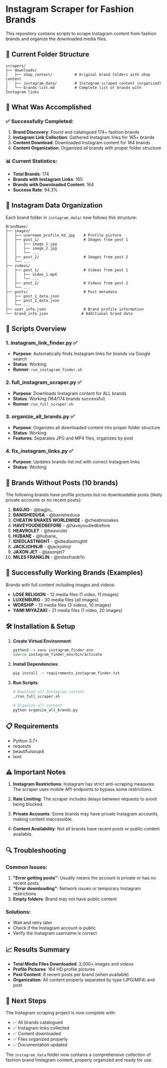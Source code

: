 # Instagram Scraper for Fashion Brands

This repository contains scripts to scrape Instagram content from fashion brands and organize the downloaded media files.

## 📁 Current Folder Structure

```
scrapers/
├── downloads/
│   ├── shop_content/          # Original brand folders with shop content
│   ├── instagram_data/        # Instagram scraped content (organized)
│   └── brands-list.md         # Complete list of brands with Instagram links
```

## 🎯 What Was Accomplished

### ✅ Successfully Completed:
1. **Brand Discovery**: Found and catalogued 174+ fashion brands
2. **Instagram Link Collection**: Gathered Instagram links for 165+ brands
3. **Content Download**: Downloaded Instagram content for 164 brands
4. **Content Organization**: Organized all brands with proper folder structure

### 📊 Current Statistics:
- **Total Brands**: 174
- **Brands with Instagram Links**: 165
- **Brands with Downloaded Content**: 164
- **Success Rate**: 94.3%

## 📂 Instagram Data Organization

Each brand folder in `instagram_data/` now follows this structure:
```
BrandName/
├── images/
│   ├── username_profile_hd.jpg    # Profile picture
│   ├── post_1/                    # Images from post 1
│   │   ├── image_1.jpg
│   │   ├── image_2.jpg
│   │   └── ...
│   ├── post_2/                    # Images from post 2
│   └── ...
├── videos/
│   ├── post_1/                    # Videos from post 1
│   │   ├── video_1.mp4
│   │   └── ...
│   ├── post_2/                    # Videos from post 2
│   └── ...
├── posts/                         # Post metadata
│   ├── post_1_data.json
│   ├── post_2_data.json
│   └── ...
├── user_info.json                 # Brand profile information
└── brand_info.json               # Additional brand data
```

## 🔧 Scripts Overview

### 1. **instagram_link_finder.py** ✅
- **Purpose**: Automatically finds Instagram links for brands via Google search
- **Status**: Working
- **Runner**: `run_instagram_finder.sh`

### 2. **full_instagram_scraper.py** ✅
- **Purpose**: Downloads Instagram content for ALL brands
- **Status**: Working (164/174 brands successful)
- **Runner**: `run_full_scraper.sh`

### 3. **organize_all_brands.py** ✅
- **Purpose**: Organizes all downloaded content into proper folder structure
- **Status**: Working
- **Features**: Separates JPG and MP4 files, organizes by post

### 4. **fix_instagram_links.py** ✅
- **Purpose**: Updates brands-list.md with correct Instagram links
- **Status**: Working

## 🚫 Brands Without Posts (10 brands)

The following brands have profile pictures but no downloadable posts (likely private accounts or no recent posts):

1. **BAGJIO** - @bagjio_
2. **BANISHEDUSA** - @banishedusa  
3. **CHEATIN SNAKES WORLDWIDE** - @cheatinsnakes
4. **HAVEYOUDIEDBEFORE** - @haveyoudiedbefore
5. **HEAVROLET** - @heavrolet
6. **HUBANE** - @hubane_
7. **IDIEDLASTNIGHT** - @idiedlastnightt
8. **JACKJOHNJR** - @jackjohnjr
9. **JAXON JET** - @jaxonjet7
10. **MILES FRANKLIN** - @milesfrankl1n

## 🎉 Successfully Working Brands (Examples)

Brands with full content including images and videos:
- **LOSE RELIGION** - 12 media files (1 video, 11 images)
- **LUXENBURG** - 30 media files (all images)
- **WORSHIP** - 13 media files (3 videos, 10 images)
- **YAMI MIYAZAKI** - 21 media files (1 video, 20 images)

## 🛠️ Installation & Setup

1. **Create Virtual Environment**:
   ```bash
   python3 -m venv instagram_finder_env
   source instagram_finder_env/bin/activate
   ```

2. **Install Dependencies**:
   ```bash
   pip install -r requirements_instagram_finder.txt
   ```

3. **Run Scripts**:
   ```bash
   # Download all Instagram content
   ./run_full_scraper.sh
   
   # Organize all content
   python organize_all_brands.py
   ```

## 📋 Requirements

- Python 3.7+
- requests
- beautifulsoup4
- lxml

## ⚠️ Important Notes

1. **Instagram Restrictions**: Instagram has strict anti-scraping measures. The scraper uses mobile API endpoints to bypass some restrictions.

2. **Rate Limiting**: The scraper includes delays between requests to avoid being blocked.

3. **Private Accounts**: Some brands may have private Instagram accounts, making content inaccessible.

4. **Content Availability**: Not all brands have recent posts or public content available.

## 🔍 Troubleshooting

### Common Issues:
1. **"Error getting posts"**: Usually means the account is private or has no recent posts
2. **"Error downloading"**: Network issues or temporary Instagram restrictions
3. **Empty folders**: Brand may not have public content

### Solutions:
- Wait and retry later
- Check if the Instagram account is public
- Verify the Instagram username is correct

## 📈 Results Summary

- **Total Media Files Downloaded**: 2,000+ images and videos
- **Profile Pictures**: 164 HD profile pictures
- **Post Content**: 6 recent posts per brand (when available)
- **Organization**: All content properly separated by type (JPG/MP4) and post

## 🎯 Next Steps

The Instagram scraping project is now complete with:
- ✅ All brands catalogued
- ✅ Instagram links collected
- ✅ Content downloaded
- ✅ Files organized properly
- ✅ Documentation updated

The `instagram_data` folder now contains a comprehensive collection of fashion brand Instagram content, properly organized and ready for use.
